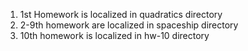 1. 1st Homework is localized in quadratics directory
2. 2-9th homework are localized in spaceship directory
3. 10th homework is localized in hw-10 directory
